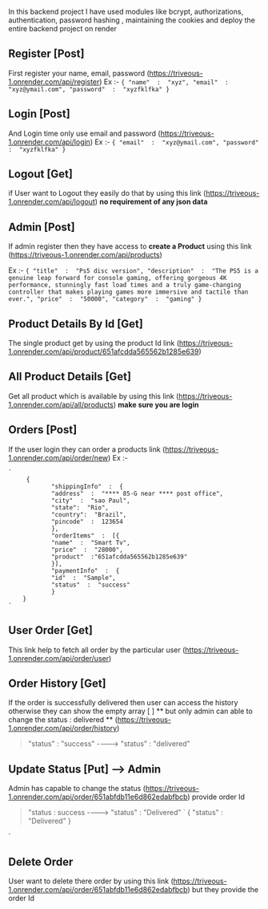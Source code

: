 In this backend project I have used modules like bcrypt, authorizations, authentication, password hashing , maintaining the cookies and deploy the entire backend project on render


## Register [Post]
First register your name, email, password (https://triveous-1.onrender.com/api/register)
Ex :- 
`
	{
		"name"  :  "xyz",
		"email"  :  "xyz@ymail.com",
		"password"  :  "xyzfklfka"
	}
`


## Login [Post]
And Login time only use email and password (https://triveous-1.onrender.com/api/login)
Ex :-
`
	{
	"email"  :  "xyz@ymail.com",
	"password"  :  "xyzfklfka"
}
`

## Logout [Get]
if User want to Logout they easily do that by using this link (https://triveous-1.onrender.com/api/logout)   **no requirement of any json data**

## Admin [Post]
If admin register then they have access to **create a Product** using this link
(https://triveous-1.onrender.com/api/products)

Ex :-
		`
		{
				"title"  :  "Ps5 disc version",
				"description"  :  "The PS5 is a genuine leap forward for console gaming, offering gorgeous 4K performance, stunningly fast load times and a truly game-changing controller that makes playing games more immersive and tactile than ever.",
				"price"  :  "50000",
				"category"  :  "gaming"
		}
		`





## Product Details By Id [Get]
The single product get by using the product Id
link (https://triveous-1.onrender.com/api/product/651afcdda565562b1285e639)



## All Product Details [Get]
Get all product which is available by using this link (https://triveous-1.onrender.com/api/all/products) **make sure you are login**


## Orders [Post]
If the user login  they can order a products link (https://triveous-1.onrender.com/api/order/new)
Ex :-

    `
	     {
				"shippingInfo"  :  {
				"address"  :  "**** 85-G near **** post office",
				"city"  :  "sao Paul",
				"state":  "Rio",
				"country":  "Brazil",
				"pincode"  :  123654
				},
				"orderItems"  :  [{
				"name"  :  "Smart Tv",
				"price"  :  "28000",
				"product"  :"651afcdda565562b1285e639"
				}],
				"paymentInfo"  :  {
				"id"  :  "Sample",
				"status"  :  "success"
				}
		}
    `



## User Order [Get]
This link help to fetch all order by the particular user  (https://triveous-1.onrender.com/api/order/user)

## Order History [Get]
If the order is successfully delivered then user can access the history otherwise they can show the empty array [  ]  ** but only admin can able to change the status : delivered **
(https://triveous-1.onrender.com/api/order/history)

> "status"  :  "success"  		---->  		"status"  :  "delivered" 

## Update Status [Put]  --> Admin 
Admin has capable to change the status    (https://triveous-1.onrender.com/api/order/651abfdb11e6d862edabfbcb)  provide order Id
>"status  : success		---->		"status"	: "Delivered"
`
		{
			"status"  :  "Delivered"
		}
   
`
## Delete Order 
User want to delete there order by using this link (https://triveous-1.onrender.com/api/order/651abfdb11e6d862edabfbcb)
but they provide the order Id

